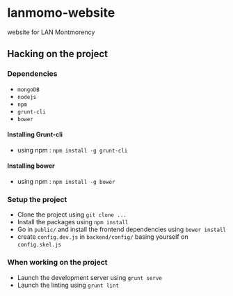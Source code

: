 # lanmomo-website
website for LAN Montmorency

## Hacking on the project

### Dependencies
 * `mongoDB`
 * `nodejs`
 * `npm`
 * `grunt-cli`
 * `bower`
 
#### Installing Grunt-cli
 * using npm : `npm install -g grunt-cli`

#### Installing bower
 * using npm : `npm install -g bower`

### Setup the project
 * Clone the project using `git clone ...`
 * Install the packages using `npm install`
 * Go in `public/` and install the frontend dependencies using `bower install`
 * create `config.dev.js` in `backend/config/` basing yourself on `config.skel.js`

### When working on the project

* Launch the development server using `grunt serve`
* Launch the linting using `grunt lint`
